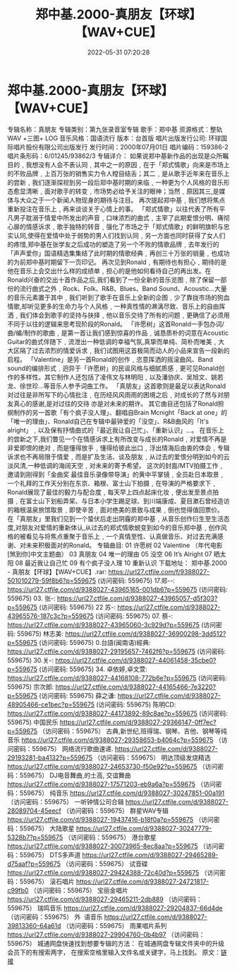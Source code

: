 ﻿---
title: 郑中基.2000-真朋友【环球】【WAV+CUE】
date: 2022-05-31 07:20:28
categories: WAV车载音乐、镜像
tags: 华语中文
---
# 郑中基.2000-真朋友【环球】【WAV+CUE】

专辑名称：真朋友
专辑类别：第九张录音室专辑
歌手：郑中基
资源格式：整轨WAV +三图+
LOG
音乐风格：国语流行
版本：台首版
唱片出版发行公司:
环球国际唱片股份有限公司出版发行
发行时间：2000年07月01日
唱片编码：159386-2
唱片条形码：6/01245/93862/3
专辑详介：
如果说郑中基新作品的出现是众所瞩目的﹐我想没有人会不表认同﹐其中之一的原因﹐在于「郑式情歌」向来是市场上的不败品牌﹐上百万张的销售实力令人瞠目结舌；其二﹐是从歌手近年来在音乐上的尝新﹐我们逐渐探视到另一段后郑中基时期的来临﹐一种更为个人风格的音乐形态愈显清晰﹐面对歌手的转变﹐市场势必给予关注的眼神；当然﹐原因其三,是媒体与大众之于一个新闻人物现身的期待与注目。
再次提起郑中基﹐我们想将焦点重新投注在音乐上﹐再来谈谈关于心情上的事。
「郑式情歌」以往代表了所有平凡男子耽溺于情爱中所发出的声音﹐口味浓烈的曲式﹐主宰了此期爱恨分明、痛彻心扉的情感诉求﹐歌手独特的转音﹐强化了市场之于「郑式情歌」的鲜明旗帜与忠实认同,使得在爱情中处于弱势的男人们找到认同﹐另一方面也同时获得了女人们的疼惜,郑中基在张学友之后成功的塑造了另一个不败的情歌品牌﹐去年发行的「声声爱你」国语精选集集结了此时期的情歌经典﹐再创三十万张的销量﹐也成功的为前郑中基时期留下一页印记。
再次见到Ronald﹐有期待也有担心﹐期待的是他在音乐上会交出什么样的成绩单﹐担心的是他如何看待自己的再出发。在Ronald兴奋的交出十首作品之后,我们看到了一份全新的音乐览图﹐除了保留一部份的流行曲式之外﹐Rock、Folk、R&B、Blues、Band
Sound、Acoustic…大量的音乐元素置于其中﹐我们听到了歌手在音乐上全新的企图﹐少了靠拢市场的狗血情歌,却听见更多的生命力与个人风格﹐一种真性情的淋漓尽致、音乐上的自由挥洒﹐我们体会到歌手的坚持与抉择﹐他以音乐交待了所有的问题﹐更确信了必须用不同于以往的逻辑来思考现阶段的Ronald。
「许愿树」这首Ronald一手包办词/曲/编/制作的歌曲﹐是第一首让我们感到惊喜的作品﹐诚恳质朴的词意在Acoustic
Guitar的曲式伴随下﹐流泄出一种低调的幸福气氛,真挚而单纯、简朴而唯美﹐大大区隔了过去浓烈的情爱诉求﹐我们试图用这首极简而动人的小品来宣告一段新的启程。
「Valentine」是另一首Ronald的创作﹐恣意挥洒的摇滚曲风、Band
sound的编排形式﹐迥异于「许愿树」的民谣风格与细腻质感﹐更可见Ronald创作的多样性。其它制作人还包括了凌伟文与林明阳﹐以及潘协庆、吴旭文、姚若龙、徐世珍…等音乐人参予词曲工作。
「真朋友」这首歌则是最足以表达Ronald对过往是非所写下的心情批注﹐在历经风风雨雨的困境之后﹐对成长的了然与对朋友真心的感谢,是对过往的交待
亦是对未来的期许。
其它曲目还包括了Ronald担纲制作的另一首歌「有个疯子没人理」、翻唱自Brain
Mcnight「Back at
one」的「唯一的理由」、Ronald自己在专辑中最钟爱的「没空」、R&B曲风的「It's
alright」﹐以及保有抒情曲式的「最近我让自己忙」、「重新认识」…。
在音乐上的尝新之下,我们瞥见一个在情感诉求上有所改变与成长的Ronald﹐对爱情不再是非爱即恨的绝对﹐而是懂得放手﹐懂得给彼此出口﹐浮出情海后由衷的体会﹐专辑诉求也不再局限于情爱﹐而是扩及生活、谈及朋友﹐从过去的爱恨分明到如今的云淡风清,一种低调的海阔天空﹐对未来的寄予希望。
这次的封面/MTV拍摄工作﹐邀请到刚得到「金曲奖
最佳音乐录像带导演」的黄中平掌镜﹐全员赴日本取景﹐一个礼拜的工作天分别在东京、箱根、富士山下拍摄﹐在导演的严格要求下﹐Ronald展现了最佳的毅力与配合度﹐每天早上四点起床化妆﹐便出发至景点拍摄﹐在富士山下划船弄桨、与日本小学生踢足球、到川端康成、夏目漱石曾经造访的箱根温泉旅馆取景﹐即使辛苦﹐面对绝美的景致与成果﹐倒也觉得值回票价。
在「真朋友」里我们见到一个蛰伏后走出阴霾的郑中基﹐从音乐创作衍生至生活态度,对朋友对爱情的重新体认,从过去的郑式情歌蜕变到如今的音乐郑中基﹐创作风格的被看见与将焦点重聚于音乐上﹐一个真情至性、认真做音乐、对过去充满感谢、对未来积极面对的Ronald。
专辑曲目:
01 许愿树
02 Valentine
（年代电影[煞到你]中文主题曲）
03 真朋友
04 唯一的理由
05 没空
06 It’s Alright
07 晒太阳
08 最近我让自己忙
09 有个疯子没人理
10 重新认识
下载地址：
郑中基.2000 - 真朋友【环球】【WAV+CUE】.rar: https://url27.ctfile.com/f/9388027-501010279-59f8b6?p=559675
(访问密码: 559675)
17.郑--: https://url27.ctfile.com/d/9388027-43965165-001db6?p=559675
(访问密码: 559675)
03. 张-: https://url27.ctfile.com/d/9388027-43965057-d5f303?p=559675
(访问密码: 559675)
22 苏-: https://url27.ctfile.com/d/9388027-43965576-187c3c?p=559675
(访问密码: 559675)
07. 蔡-: https://url27.ctfile.com/d/9388027-43965060-3c929d?p=559675
(访问密码: 559675)
林志美: https://url27.ctfile.com/d/9388027-36900298-3dd512?p=559675
(访问密码: 559675)
0.台語(闽南语)經典: https://url27.ctfile.com/d/9388027-29195657-7462f6?p=559675
(访问密码: 559675)
30.关-: https://url27.ctfile.com/d/9388027-44061458-35cbe0?p=559675
(访问密码: 559675)
34. 卓依婷,卓文萱: https://url27.ctfile.com/d/9388027-44168108-772b6e?p=559675
(访问密码: 559675)
宗次郎: https://url27.ctfile.com/d/9388027-44165466-7e3220?p=559675
(访问密码: 559675)
薛之谦: https://url27.ctfile.com/d/9388027-48905466-ce1bec?p=559675
(访问密码: 559675)
陈明CD: https://url27.ctfile.com/d/9388027-44173892-89c8ae?p=559675
(访问密码: 559675)
中国民乐
https://url27.ctfile.com/d/9388027-29366147-0ff7ec?p=559675
（访问密码：559675）
古典,新世纪,班得瑞、钢琴、吉他、钢琴等纯音乐
https://url27.ctfile.com/d/9388027-29358653-b4064c?p=559675
（访问密码：559675）
网络流行歌曲速递.
https://url27.ctfile.com/d/9388027-29193281-ba4132?p=559675
（访问密码：559675）
明达顶级发烧精选
https://url27.ctfile.com/d/9388027-24653730-f50e92?p=559675
（访问密码：559675）
DJ电音舞曲,的士高, 交谊舞曲
https://url27.ctfile.com/d/9388027-17571203-eb9a6a?p=559675
（访问密码：559675）
纯音乐
https://url27.ctfile.com/d/9388027-30247851-00a191
（访问密码：559675）
一听钟情公司合辑
https://url27.ctfile.com/d/9388027-28089704-45eecf
（访问密码：559675）
群星WAV专辑
https://url27.ctfile.com/d/9388027-19437416-b18f0a?p=559675
（访问密码：559675）
大陆歌星
https://url27.ctfile.com/d/9388027-30247779-5328b7?p=559675
（访问密码：559675）
港台歌星
https://url27.ctfile.com/d/9388027-30073965-8ec8aa?p=559675
（访问密码：559675）
DTS多声道
https://url27.ctfile.com/d/9388027-29465289-d75aaf?p=559675
（访问密码：559675）
试音碟
https://url27.ctfile.com/d/9388027-29424388-72c40d?p=559675
（访问密码：559675）
滚石唱片
https://url27.ctfile.com/d/9388027-24721817-c99fb0
（访问密码：559675）
宝丽金唱片
https://url27.ctfile.com/d/9388027-29465211-2db889
（访问密码：559675）
瑞鸣音乐
https://url27.ctfile.com/d/9388027-29204837-66d4de
（访问密码：559675）
外  语音乐
https://url27.ctfile.com/d/9388027-39813360-64a61d
（访问密码：559675）
雨果唱片系列
https://url27.ctfile.com/d/9388027-29904760-0b4b97
（访问密码：559675）
城通网盘快速找到想要专辑的方法：
在城通网盘专辑文件夹中的升级会员下的有搜索两字，
在搜索空格里输入文件名或关键字，马上找到。
原文：[链接](https://blog.sina.com.cn/s/blog_1647c7e7601030xjg.html)